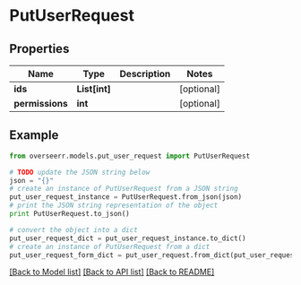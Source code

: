 # PutUserRequest


## Properties

Name | Type | Description | Notes
------------ | ------------- | ------------- | -------------
**ids** | **List[int]** |  | [optional] 
**permissions** | **int** |  | [optional] 

## Example

```python
from overseerr.models.put_user_request import PutUserRequest

# TODO update the JSON string below
json = "{}"
# create an instance of PutUserRequest from a JSON string
put_user_request_instance = PutUserRequest.from_json(json)
# print the JSON string representation of the object
print PutUserRequest.to_json()

# convert the object into a dict
put_user_request_dict = put_user_request_instance.to_dict()
# create an instance of PutUserRequest from a dict
put_user_request_form_dict = put_user_request.from_dict(put_user_request_dict)
```
[[Back to Model list]](../README.md#documentation-for-models) [[Back to API list]](../README.md#documentation-for-api-endpoints) [[Back to README]](../README.md)



